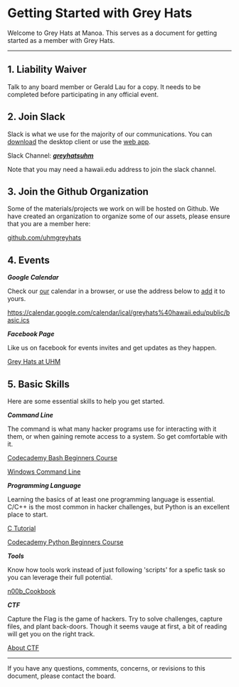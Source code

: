 # Getting Started with Grey Hats

Welcome to Grey Hats at Manoa.
This serves as a document for getting started as a member with Grey Hats.

---

## 1. Liability Waiver
Talk to any board member or Gerald Lau for a copy. It needs to be completed before participating in any official event.

## 2. Join Slack
Slack is what we use for the majority of our communications.
You can [download](https://slack.com/downloads) the desktop client or use the [web app](https://slack.com/).

Slack Channel: [***greyhatsuhm***](https://greyhatsuhm.slack.com/)

Note that you may need a hawaii.edu address to join the slack channel.

## 3. Join the Github Organization
Some of the materials/projects we work on will be hosted on Github.
We have created an organization to organize some of our assets, please ensure that you are a member here:

[github.com/uhmgreyhats](https://github.com/uhmgreyhats)

## 4. Events

***Google Calendar***

Check our [our](https://calendar.google.com/calendar/embed?src=greyhats%40hawaii.edu&ctz=Pacific/Honolulu) calendar in a browser, or use the address below to [add](https://support.google.com/calendar/answer/37100?co=GENIE.Platform%3DDesktop&hl=en) it to yours.

https://calendar.google.com/calendar/ical/greyhats%40hawaii.edu/public/basic.ics

***Facebook Page***

Like us on facebook for events invites and get updates as they happen.

[Grey Hats at UHM](https://www.facebook.com/greyhatsuhm)

## 5. Basic Skills
Here are some essential skills to help you get started.

***Command Line***

The command is what many hacker programs use for interacting with it them, or when gaining remote access to a system. So get comfortable with it.

[Codecademy Bash Beginners Course](https://www.codecademy.com/learn/learn-the-command-line)

[Windows Command Line](https://www.youtube.com/playlist?list=PL6gx4Cwl9DGDV6SnbINlVUd0o2xT4JbMu)

***Programming Language***

Learning the basics of at least one programming language is essential.
C/C++ is the most common in hacker challenges, but Python is an excellent place to start.

[C Tutorial](https://www.youtube.com/playlist?list=PLGLfVvz_LVvSaXCpKS395wbCcmsmgRea7)

[Codecademy Python Beginners Course](https://www.codecademy.com/learn/python)

***Tools***

Know how tools work instead of just following 'scripts' for a spefic task so you can leverage their full potential.

[n00b_Cookbook](https://github.com/uhmgreyhats/getting-started/blob/master/n00b_Cookbook.md)

***CTF***

Capture the Flag is the game of hackers. Try to solve challenges, capture files, and plant back-doors. Though it seems vauge at first, a bit of reading will get you on the right track.

[About CTF](https://github.com/uhmgreyhats/getting-started/blob/master/About%20CTF.md)

---

If you have any questions, comments, concerns, or revisions to this document, please contact the board.

